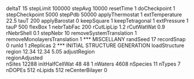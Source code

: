 deltaT		15
stepLimit	100000
stepAvg		10000
resetTime  	1
doCheckpoint	1			
stepCheckpoint	5000
stepPdb		50000
applyThermostat	1
extTemperature	22.5
tauT 		200
applyBarostat	0
keepSquare	1
keepTetragonal	1
extPressure	1
tauP		500
flexBox         1
nebrTabFac	200
rCutLipLip	1.2 
rCutWatWat	0.9
rNebrShell	0.1
stepNebr	10
removeSystemTranslation	1
removeMonolayersTranslation	1
*** MISCELLANY
randSeed	17 
recordSnap	0 
runId		1 
zReplicas	2
*** INITIAL STRUCTURE GENERATION
loadStructure	
region          12.34 12.34 5.05
adjustRegion	 
regionAdjusted	
nSites          12288
initHalfCellWat 48 48 1
nWaters		4608
nSpecies        11
nTypes		7
nDOPEs		512
nLipids		512
reCenterBilayer 0
